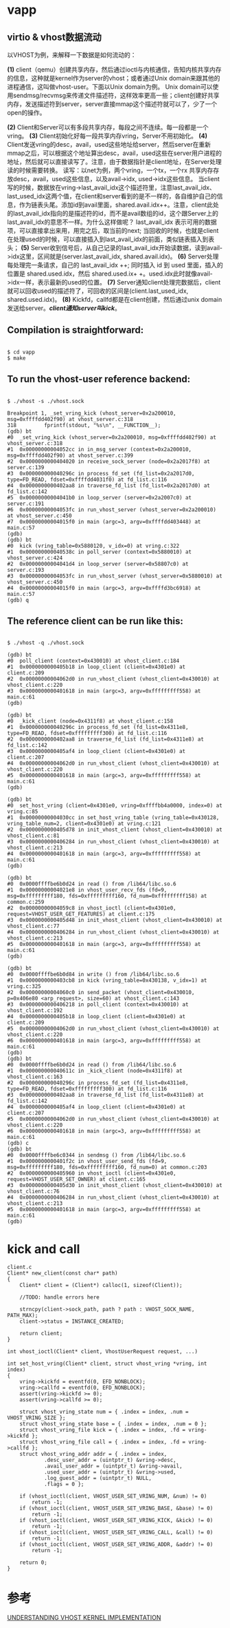 # vapp

## virtio & vhost数据流动
以VHOST为例，来解释一下数据是如何流动的：

**(1)** client（qemu）创建共享内存，然后通过ioctl与内核通信，告知内核共享内存的信息，这种就是kernel作为server的vhost；或者通过Unix domain来跟其他的进程通信，这叫做vhost-user。下面以Unix domain为例。
Unix domain可以使用sendmsg/recvmsg来传递文件描述符，这样效率更高一些；client创建好共享内存，发送描述符到server，server直接mmap这个描述符就可以了，少了一个open的操作。

**(2)** Client和Server可以有多段共享内存，每段之间不连续。每一段都是一个vring。
**(3)** Client初始化好每一段共享内存vring，Server不用初始化。
**(4)** Client发送vring的desc，avail，used这些地址给server，然后server在重新mmap之后，可以根据这个地址算出desc，avail，used这些在server用户进程的地址，然后就可以直接读写了。注意，由于数据指针是client地址，在Server处理读的时候需要转换。
读写：以net为例，两个vring，一个tx，一个rx
共享内存存放desc，avail，used这些信息，以及avail->idx, used->idx这些信息。
当client写的时候，数据放在vring->last_avail_idx这个描述符里，注意last_avail_idx、last_used_idx这两个值，在client和server看到的是不一样的，各自维护自己的信息，作为链表头尾。添加id到avail里面，shared.avail.idx++。注意，client此处的last_avail_idx指向的是描述符的id，而不是avail数组的id，这个跟Server上的last_avail_idx的意思不一样。为什么这样做呢？
last_avail_idx 表示可用的数据项，可以直接拿出来用，用完之后，取当前的next;
当回收的时候，也就是client在处理used的时候，可以直接插入到last_avail_idx的前面，类似链表插入到表头；
**(5)** Server收到信号后，从自己记录的last_avail_idx开始读数据，读到avail->idx这里，区间就是(server.last_avail_idx, shared.avail.idx)。
**(6)** Server处理每处理完一条请求，自己的 last_avail_idx ++; 同时插入 id 到 used 里面，插入的位置是 shared.used.idx，然后 shared.used.ix+ +。used.idx此时就像avail->idx一样，表示最新的used的位置。
**(7)** Server通知client处理完数据后，client就可以回收used的描述符了，可回收的区间是(client.last_used_idx, shared.used.idx)。
**(8)** Kickfd，callfd都是在client创建，然后通过unix domain发送给server。***client通知server叫kick***。
 
## Compilation is straightforward:
```

$ cd vapp
$ make
```

## To run the vhost-user reference backend:
```

$ ./vhost -s ./vhost.sock
```

```
Breakpoint 1, _set_vring_kick (vhost_server=0x2a200010, msg=0xffffdd402f90) at vhost_server.c:318
318         fprintf(stdout, "%s\n", __FUNCTION__);
(gdb) bt
#0  _set_vring_kick (vhost_server=0x2a200010, msg=0xffffdd402f90) at vhost_server.c:318
#1  0x00000000004052cc in in_msg_server (context=0x2a200010, msg=0xffffdd402f90) at vhost_server.c:399
#2  0x0000000000404020 in receive_sock_server (node=0x2a2017f8) at server.c:139
#3  0x000000000040296c in process_fd_set (fd_list=0x2a2017d0, type=FD_READ, fdset=0xffffdd4031f0) at fd_list.c:116
#4  0x0000000000402aa8 in traverse_fd_list (fd_list=0x2a2017d0) at fd_list.c:142
#5  0x00000000004041b0 in loop_server (server=0x2a2007c0) at server.c:191
#6  0x00000000004053fc in run_vhost_server (vhost_server=0x2a200010) at vhost_server.c:450
#7  0x00000000004015f0 in main (argc=3, argv=0xffffdd403448) at main.c:57
(gdb) 
(gdb) bt
#0  kick (vring_table=0x5880120, v_idx=0) at vring.c:322
#1  0x000000000040538c in poll_server (context=0x5880010) at vhost_server.c:424
#2  0x00000000004041d4 in loop_server (server=0x58807c0) at server.c:193
#3  0x00000000004053fc in run_vhost_server (vhost_server=0x5880010) at vhost_server.c:450
#4  0x00000000004015f0 in main (argc=3, argv=0xffffd3bc6918) at main.c:57
(gdb) q
```

## The reference client can be run like this:


```

$ ./vhost -q ./vhost.sock
```

```
(gdb) bt
#0  poll_client (context=0x430010) at vhost_client.c:184
#1  0x0000000000405b18 in loop_client (client=0x4301e0) at client.c:209
#2  0x00000000004062d0 in run_vhost_client (vhost_client=0x430010) at vhost_client.c:220
#3  0x0000000000401618 in main (argc=3, argv=0xfffffffff558) at main.c:61
(gdb) 

(gdb) bt
#0  _kick_client (node=0x4311f8) at vhost_client.c:158
#1  0x000000000040296c in process_fd_set (fd_list=0x4311e8, type=FD_READ, fdset=0xfffffffff300) at fd_list.c:116
#2  0x0000000000402aa8 in traverse_fd_list (fd_list=0x4311e8) at fd_list.c:142
#3  0x0000000000405af4 in loop_client (client=0x4301e0) at client.c:207
#4  0x00000000004062d0 in run_vhost_client (vhost_client=0x430010) at vhost_client.c:220
#5  0x0000000000401618 in main (argc=3, argv=0xfffffffff558) at main.c:61
(gdb) 

(gdb) bt
#0  set_host_vring (client=0x4301e0, vring=0xffffbb4a0000, index=0) at vring.c:85
#1  0x00000000004030cc in set_host_vring_table (vring_table=0x430128, vring_table_num=2, client=0x4301e0) at vring.c:121
#2  0x0000000000405d78 in init_vhost_client (vhost_client=0x430010) at vhost_client.c:81
#3  0x0000000000406284 in run_vhost_client (vhost_client=0x430010) at vhost_client.c:213
#4  0x0000000000401618 in main (argc=3, argv=0xfffffffff558) at main.c:61
(gdb) 
```

```
(gdb) bt
#0  0x0000ffffbe6b0d24 in read () from /lib64/libc.so.6
#1  0x00000000004021e8 in vhost_user_recv_fds (fd=9, msg=0xfffffffff180, fds=0xfffffffff160, fd_num=0xfffffffff158) at common.c:259
#2  0x00000000004059c8 in vhost_ioctl (client=0x4301e0, request=VHOST_USER_GET_FEATURES) at client.c:175
#3  0x0000000000405d48 in init_vhost_client (vhost_client=0x430010) at vhost_client.c:77
#4  0x0000000000406284 in run_vhost_client (vhost_client=0x430010) at vhost_client.c:213
#5  0x0000000000401618 in main (argc=3, argv=0xfffffffff558) at main.c:61
(gdb) 
```

```
(gdb) bt
#0  0x0000ffffbe6b0d84 in write () from /lib64/libc.so.6
#1  0x0000000000403cb8 in kick (vring_table=0x430138, v_idx=1) at vring.c:325
#2  0x00000000004060c0 in send_packet (vhost_client=0x430010, p=0x406e80 <arp_request>, size=60) at vhost_client.c:143
#3  0x0000000000406218 in poll_client (context=0x430010) at vhost_client.c:192
#4  0x0000000000405b18 in loop_client (client=0x4301e0) at client.c:209
#5  0x00000000004062d0 in run_vhost_client (vhost_client=0x430010) at vhost_client.c:220
#6  0x0000000000401618 in main (argc=3, argv=0xfffffffff558) at main.c:61
(gdb) 
(gdb) bt
#0  0x0000ffffbe6b0d24 in read () from /lib64/libc.so.6
#1  0x000000000040611c in _kick_client (node=0x4311f8) at vhost_client.c:163
#2  0x000000000040296c in process_fd_set (fd_list=0x4311e8, type=FD_READ, fdset=0xfffffffff300) at fd_list.c:116
#3  0x0000000000402aa8 in traverse_fd_list (fd_list=0x4311e8) at fd_list.c:142
#4  0x0000000000405af4 in loop_client (client=0x4301e0) at client.c:207
#5  0x00000000004062d0 in run_vhost_client (vhost_client=0x430010) at vhost_client.c:220
#6  0x0000000000401618 in main (argc=3, argv=0xfffffffff558) at main.c:61
(gdb) c
(gdb) bt
#0  0x0000ffffbe6c0344 in sendmsg () from /lib64/libc.so.6
#1  0x0000000000401f2c in vhost_user_send_fds (fd=9, msg=0xfffffffff180, fds=0xfffffffff160, fd_num=0) at common.c:203
#2  0x0000000000405960 in vhost_ioctl (client=0x4301e0, request=VHOST_USER_SET_OWNER) at client.c:165
#3  0x0000000000405d30 in init_vhost_client (vhost_client=0x430010) at vhost_client.c:76
#4  0x0000000000406284 in run_vhost_client (vhost_client=0x430010) at vhost_client.c:213
#5  0x0000000000401618 in main (argc=3, argv=0xfffffffff558) at main.c:61
(gdb) 
```


# kick and call

```
client.c
Client* new_client(const char* path)
{
    Client* client = (Client*) calloc(1, sizeof(Client));

    //TODO: handle errors here

    strncpy(client->sock_path, path ? path : VHOST_SOCK_NAME, PATH_MAX);
    client->status = INSTANCE_CREATED;

    return client;
}

int vhost_ioctl(Client* client, VhostUserRequest request, ...)

```

```
int set_host_vring(Client* client, struct vhost_vring *vring, int index)
{
    vring->kickfd = eventfd(0, EFD_NONBLOCK);
    vring->callfd = eventfd(0, EFD_NONBLOCK);
    assert(vring->kickfd >= 0);
    assert(vring->callfd >= 0);

    struct vhost_vring_state num = { .index = index, .num = VHOST_VRING_SIZE };
    struct vhost_vring_state base = { .index = index, .num = 0 };
    struct vhost_vring_file kick = { .index = index, .fd = vring->kickfd };
    struct vhost_vring_file call = { .index = index, .fd = vring->callfd };
    struct vhost_vring_addr addr = { .index = index,
            .desc_user_addr = (uintptr_t) &vring->desc,
            .avail_user_addr = (uintptr_t) &vring->avail,
            .used_user_addr = (uintptr_t) &vring->used,
            .log_guest_addr = (uintptr_t) NULL,
            .flags = 0 };

    if (vhost_ioctl(client, VHOST_USER_SET_VRING_NUM, &num) != 0)
        return -1;
    if (vhost_ioctl(client, VHOST_USER_SET_VRING_BASE, &base) != 0)
        return -1;
    if (vhost_ioctl(client, VHOST_USER_SET_VRING_KICK, &kick) != 0)
        return -1;
    if (vhost_ioctl(client, VHOST_USER_SET_VRING_CALL, &call) != 0)
        return -1;
    if (vhost_ioctl(client, VHOST_USER_SET_VRING_ADDR, &addr) != 0)
        return -1;

    return 0;
}
```


#  参考

[UNDERSTANDING VHOST KERNEL IMPLEMENTATION](https://emb-team.com/understanding-how-vhost-kernel-works/)